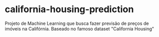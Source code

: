 # california-housing-prediction
Projeto de Machine Learning que busca fazer previsão de preços de imóveis na Califórnia. Baseado no famoso dataset "California Housing"
